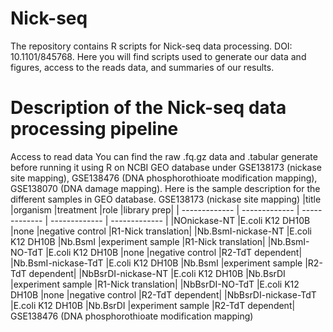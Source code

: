 # Nick-seq
The repository contains R scripts for Nick-seq data processing. DOI: 10.1101/845768. Here you will find scripts used to generate our data and figures, access to the reads data, and summaries of our results.

# Description of the Nick-seq data processing pipeline
Access to read data
You can find the raw .fq.gz data and .tabular generate before running it using R on NCBI GEO database under GSE138173 (nickase site mapping), GSE138476 (DNA phosphorothioate modification mapping), GSE138070 (DNA damage mapping).
Here is the sample description for the different samples in GEO database.
GSE138173 (nickase site mapping)
|title	|organism	|treatment	|role	|library prep|
| -------------	| -------------	| -------------	| -------------	| ------------- |
|NOnickase-NT	|E.coli K12 DH10B	|none	|negative control	|R1-Nick translation|
|Nb.BsmI-nickase-NT	|E.coli K12 DH10B	|Nb.BsmI	|experiment sample 	|R1-Nick translation|
|Nb.BsmI-NO-TdT	|E.coli K12 DH10B	|none	|negative control	|R2-TdT dependent|
|Nb.BsmI-nickase-TdT	|E.coli K12 DH10B	|Nb.BsmI	|experiment sample 	|R2-TdT dependent|
|NbBsrDI-nickase-NT	|E.coli K12 DH10B	|Nb.BsrDI	|experiment sample 	|R1-Nick translation|
|NbBsrDI-NO-TdT	|E.coli K12 DH10B	|none	|negative control	|R2-TdT dependent|
|NbBsrDI-nickase-TdT	|E.coli K12 DH10B	|Nb.BsrDI	|experiment sample 	|R2-TdT dependent|
GSE138476 (DNA phosphorothioate modification mapping)
